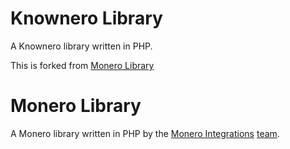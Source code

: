 # Knownero Library
A Knownero library written in PHP.

This is forked from [Monero Library](https://github.com/monero-integrations/monerophp)


# Monero Library
A Monero library written in PHP by the [Monero Integrations](https://monerointegrations.com) [team](https://github.com/monero-integrations/monerophp/graphs/contributors).
